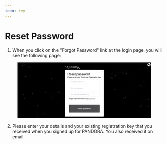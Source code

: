 ```yaml
---
icon: key
---
```


# Reset Password

1. When you click on the "Forgot Password" link at the login page, you will see the following page:&#x20;

<figure><img src="../../.gitbook/assets/PANDORA reset password.png" alt=""><figcaption></figcaption></figure>

2. Please enter your details and your existing registration key that you received when you signed up for PANDORA. You also received it on email.
